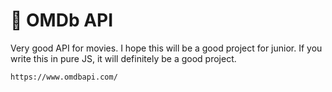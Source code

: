 # 📘 OMDb API
Very good API for movies. I hope this will be a good project for junior. If you write this in pure JS, it will definitely be a good project.
```
https://www.omdbapi.com/
